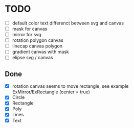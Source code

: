 # TODO

- [ ] default color text differenct between svg and canvas
- [ ] mask for canvas
- [ ] mirror for svg
- [ ] rotation polygon canvas
- [ ] linecap canvas polygon
- [ ] gradient canvas with mask
- [ ] elipse svg / canvas

## Done

- [x] rotation canvas seems to move rectangle, see example ExMirror/ExRectangle (center = true)
- [x] Circle
- [x] Rectangle
- [x] Poly
- [x] Lines
- [x] Text
